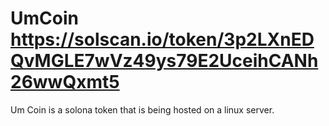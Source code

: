 # UmCoin https://solscan.io/token/3p2LXnEDQvMGLE7wVz49ys79E2UceihCANh26wwQxmt5
Um Coin is a solona token that is being hosted on a linux server.
